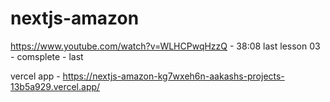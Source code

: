 # nextjs-amazon

https://www.youtube.com/watch?v=WLHCPwqHzzQ - 38:08 last
lesson 03 - comsplete - last

vercel app - https://nextjs-amazon-kg7wxeh6n-aakashs-projects-13b5a929.vercel.app/